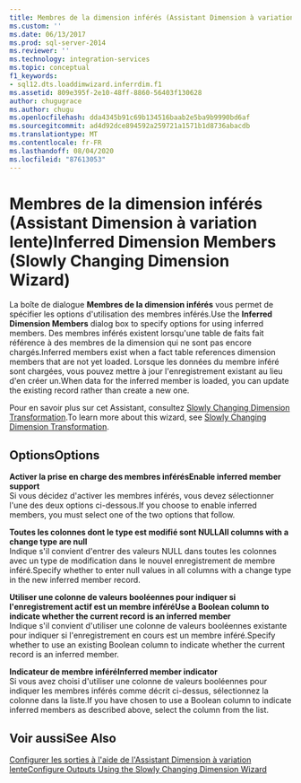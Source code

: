 ```yaml
---
title: Membres de la dimension inférés (Assistant Dimension à variation lente) | Microsoft Docs
ms.custom: ''
ms.date: 06/13/2017
ms.prod: sql-server-2014
ms.reviewer: ''
ms.technology: integration-services
ms.topic: conceptual
f1_keywords:
- sql12.dts.loaddimwizard.inferrdim.f1
ms.assetid: 809e395f-2e10-48ff-8860-56403f130628
author: chugugrace
ms.author: chugu
ms.openlocfilehash: dda4345b91c69b134516baab2e5ba9b9990bd6af
ms.sourcegitcommit: ad4d92dce894592a259721a1571b1d8736abacdb
ms.translationtype: MT
ms.contentlocale: fr-FR
ms.lasthandoff: 08/04/2020
ms.locfileid: "87613053"
---
```

# <a name="inferred-dimension-members-slowly-changing-dimension-wizard"></a><span data-ttu-id="e9247-102">Membres de la dimension inférés (Assistant Dimension à variation lente)</span><span class="sxs-lookup"><span data-stu-id="e9247-102">Inferred Dimension Members (Slowly Changing Dimension Wizard)</span></span>
  <span data-ttu-id="e9247-103">La boîte de dialogue **Membres de la dimension inférés** vous permet de spécifier les options d'utilisation des membres inférés.</span><span class="sxs-lookup"><span data-stu-id="e9247-103">Use the **Inferred Dimension Members** dialog box to specify options for using inferred members.</span></span> <span data-ttu-id="e9247-104">Des membres inférés existent lorsqu'une table de faits fait référence à des membres de la dimension qui ne sont pas encore chargés.</span><span class="sxs-lookup"><span data-stu-id="e9247-104">Inferred members exist when a fact table references dimension members that are not yet loaded.</span></span> <span data-ttu-id="e9247-105">Lorsque les données du membre inféré sont chargées, vous pouvez mettre à jour l'enregistrement existant au lieu d'en créer un.</span><span class="sxs-lookup"><span data-stu-id="e9247-105">When data for the inferred member is loaded, you can update the existing record rather than create a new one.</span></span>  
  
 <span data-ttu-id="e9247-106">Pour en savoir plus sur cet Assistant, consultez [Slowly Changing Dimension Transformation](slowly-changing-dimension-transformation.md).</span><span class="sxs-lookup"><span data-stu-id="e9247-106">To learn more about this wizard, see [Slowly Changing Dimension Transformation](slowly-changing-dimension-transformation.md).</span></span>  
  
## <a name="options"></a><span data-ttu-id="e9247-107">Options</span><span class="sxs-lookup"><span data-stu-id="e9247-107">Options</span></span>  
 <span data-ttu-id="e9247-108">**Activer la prise en charge des membres inférés**</span><span class="sxs-lookup"><span data-stu-id="e9247-108">**Enable inferred member support**</span></span>  
 <span data-ttu-id="e9247-109">Si vous décidez d'activer les membres inférés, vous devez sélectionner l'une des deux options ci-dessous.</span><span class="sxs-lookup"><span data-stu-id="e9247-109">If you choose to enable inferred members, you must select one of the two options that follow.</span></span>  
  
 <span data-ttu-id="e9247-110">**Toutes les colonnes dont le type est modifié sont NULL**</span><span class="sxs-lookup"><span data-stu-id="e9247-110">**All columns with a change type are null**</span></span>  
 <span data-ttu-id="e9247-111">Indique s'il convient d'entrer des valeurs NULL dans toutes les colonnes avec un type de modification dans le nouvel enregistrement de membre inféré.</span><span class="sxs-lookup"><span data-stu-id="e9247-111">Specify whether to enter null values in all columns with a change type in the new inferred member record.</span></span>  
  
 <span data-ttu-id="e9247-112">**Utiliser une colonne de valeurs booléennes pour indiquer si l'enregistrement actif est un membre inféré**</span><span class="sxs-lookup"><span data-stu-id="e9247-112">**Use a Boolean column to indicate whether the current record is an inferred member**</span></span>  
 <span data-ttu-id="e9247-113">Indique s'il convient d'utiliser une colonne de valeurs booléennes existante pour indiquer si l'enregistrement en cours est un membre inféré.</span><span class="sxs-lookup"><span data-stu-id="e9247-113">Specify whether to use an existing Boolean column to indicate whether the current record is an inferred member.</span></span>  
  
 <span data-ttu-id="e9247-114">**Indicateur de membre inféré**</span><span class="sxs-lookup"><span data-stu-id="e9247-114">**Inferred member indicator**</span></span>  
 <span data-ttu-id="e9247-115">Si vous avez choisi d'utiliser une colonne de valeurs booléennes pour indiquer les membres inférés comme décrit ci-dessus, sélectionnez la colonne dans la liste.</span><span class="sxs-lookup"><span data-stu-id="e9247-115">If you have chosen to use a Boolean column to indicate inferred members as described above, select the column from the list.</span></span>  
  
## <a name="see-also"></a><span data-ttu-id="e9247-116">Voir aussi</span><span class="sxs-lookup"><span data-stu-id="e9247-116">See Also</span></span>  
 [<span data-ttu-id="e9247-117">Configurer les sorties à l'aide de l'Assistant Dimension à variation lente</span><span class="sxs-lookup"><span data-stu-id="e9247-117">Configure Outputs Using the Slowly Changing Dimension Wizard</span></span>](configure-outputs-using-the-slowly-changing-dimension-wizard.md)  
  
  
